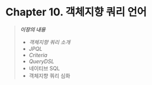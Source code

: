 # Chapter 10. 객체지향 쿼리 언어

> ***이장의 내용***
>
> - *객체지향 쿼리 소개*
> - *JPQL*
> - *Criteria*
> - *QueryDSL*
> - 네이티브 SQL
> - 객체지향 쿼리 심화


